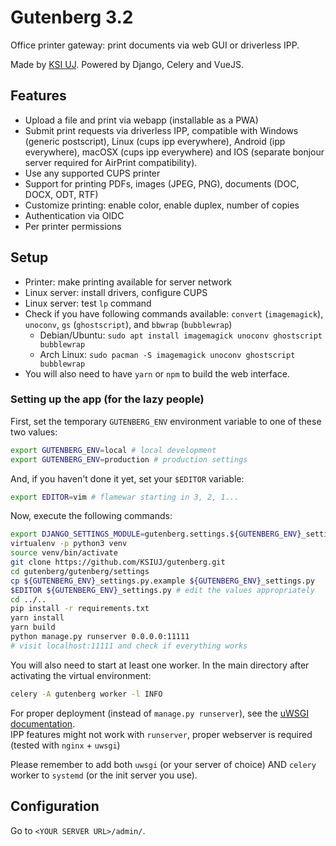 # Gutenberg 3.2

Office printer gateway: print documents via web GUI or driverless IPP.

Made by [KSI UJ](http://ksi.ii.uj.edu.pl). Powered by Django, Celery and VueJS.

## Features

- Upload a file and print via webapp (installable as a PWA)
- Submit print requests via driverless IPP, compatible with Windows (generic postscript), Linux (cups ipp everywhere),
  Android (ipp everywhere), macOSX (cups ipp everywhere) and IOS (separate bonjour server required for AirPrint
  compatibility).
- Use any supported CUPS printer
- Support for printing PDFs, images (JPEG, PNG), documents (DOC, DOCX, ODT, RTF)
- Customize printing: enable color, enable duplex, number of copies
- Authentication via OIDC
- Per printer permissions

## Setup

- Printer: make printing available for server network
- Linux server: install drivers, configure CUPS
- Linux server: test `lp` command
- Check if you have following commands available: `convert` (`imagemagick`),
  `unoconv`, `gs` (`ghostscript`), and `bbwrap` (`bubblewrap`)
    - Debian/Ubuntu: `sudo apt install imagemagick unoconv ghostscript bubblewrap`
    - Arch Linux: `sudo pacman -S imagemagick unoconv ghostscript bubblewrap`
- You will also need to have `yarn` or `npm` to build the web interface.

### Setting up the app (for the lazy people)

First, set the temporary `GUTENBERG_ENV` environment variable to one of these two values:

```sh
export GUTENBERG_ENV=local # local development
export GUTENBERG_ENV=production # production settings
```

And, if you haven't done it yet, set your `$EDITOR` variable:

```sh
export EDITOR=vim # flamewar starting in 3, 2, 1...
```

Now, execute the following commands:

```sh
export DJANGO_SETTINGS_MODULE=gutenberg.settings.${GUTENBERG_ENV}_settings
virtualenv -p python3 venv
source venv/bin/activate
git clone https://github.com/KSIUJ/gutenberg.git
cd gutenberg/gutenberg/settings
cp ${GUTENBERG_ENV}_settings.py.example ${GUTENBERG_ENV}_settings.py
$EDITOR ${GUTENBERG_ENV}_settings.py # edit the values appropriately
cd ../..
pip install -r requirements.txt
yarn install
yarn build
python manage.py runserver 0.0.0.0:11111
# visit localhost:11111 and check if everything works
```

You will also need to start at least one worker. In the main directory after activating the virtual environment:

```sh
celery -A gutenberg worker -l INFO
```

For proper deployment (instead of `manage.py runserver`), see the
[uWSGI documentation](http://uwsgi-docs.readthedocs.io/en/latest/tutorials/Django_and_nginx.html).  
IPP features might not work with `runserver`, proper webserver is required (tested with `nginx` + `uwsgi`)

Please remember to add both `uwsgi` (or your server of choice) AND `celery` worker to `systemd`
(or the init server you use).

## Configuration

Go to `<YOUR SERVER URL>/admin/`.
